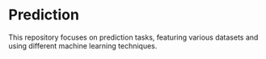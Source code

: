 # Prediction
This repository focuses on prediction tasks, featuring various datasets and using different machine learning techniques.
